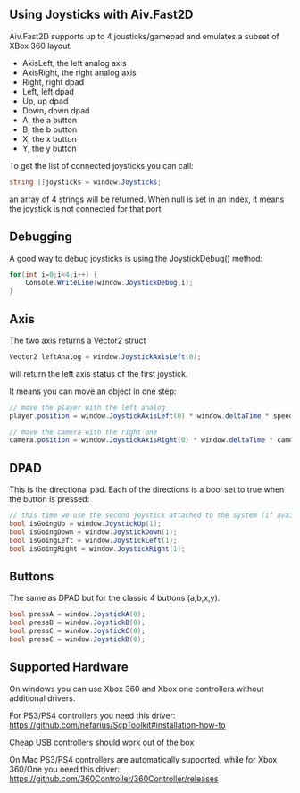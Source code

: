 Using Joysticks with Aiv.Fast2D
-------------------------------

Aiv.Fast2D supports up to 4 jousticks/gamepad and emulates a subset of XBox 360 layout:

* AxisLeft, the left analog axis
* AxisRight, the right analog axis
* Right, right dpad
* Left, left dpad
* Up, up dpad
* Down, down dpad
* A, the a button
* B, the b button
* X, the x button
* Y, the y button


To get the list of connected joysticks you can call:

```cs
string []joysticks = window.Joysticks;
```

an array of 4 strings will be returned. When null is set in an index, it means the joystick is not connected for that port

Debugging
---------

A good way to debug joysticks is using the JoystickDebug() method:

```cs
for(int i=0;i<4;i++) {
    Console.WriteLine(window.JoystickDebug(i);
}
```

Axis
----

The two axis returns a Vector2 struct

```cs
Vector2 leftAnalog = window.JoystickAxisLeft(0);
```

will return the left axis status of the first joystick.

It means you can move an object in one step:

```cs
// move the player with the left analog
player.position = window.JoystickAxisLeft(0) * window.deltaTime * speed;

// move the camera with the right one
camera.position = window.JoystickAxisRight(0) * window.deltaTime * cameraSpeed;
```

DPAD
----

This is the directional pad. Each of the directions is a bool set to true when the button is pressed:

```cs
// this time we use the second joystick attached to the system (if available)
bool isGoingUp = window.JoystickUp(1);
bool isGoingDown = window.JoystickDown(1);
bool isGoingLeft = window.JoystickLeft(1);
bool isGoingRight = window.JoystickRight(1);
```

Buttons
-------

The same as DPAD but for the classic 4 buttons (a,b,x,y).

```cs
bool pressA = window.JoystickA(0);
bool pressB = window.JoystickB(0);
bool pressC = window.JoystickC(0);
bool pressC = window.JoystickD(0);
```

Supported Hardware
------------------

On windows you can use Xbox 360 and Xbox one controllers without additional drivers.

For PS3/PS4 controllers you need this driver: https://github.com/nefarius/ScpToolkit#installation-how-to

Cheap USB controllers should work out of the box

On Mac PS3/PS4 controllers are automatically supported, while for Xbox 360/One you need this driver: https://github.com/360Controller/360Controller/releases
